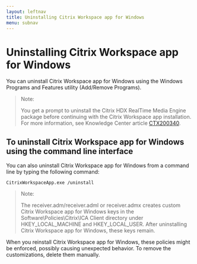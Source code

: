 ```yaml
---
layout: leftnav
title: Uninstalling Citrix Workspace app for Windows
menu: subnav
---
```


# Uninstalling Citrix Workspace app for Windows

You can uninstall Citrix Workspace app for Windows using the Windows Programs and Features utility (Add/Remove Programs).

> Note:
>
> You get a prompt to uninstall the Citrix HDX RealTime Media Engine package before continuing with the Citrix Workspace app installation. For more information, see Knowledge Center article [CTX200340](https://support.citrix.com/article/CTX200340/).

## To uninstall Citrix Workspace app for Windows using the command line interface

You can also uninstall Citrix Workspace app for Windows from a command line by typing the following command:

`CitrixWorkspaceApp.exe /uninstall`

> Note:
>
> The receiver.adm/receiver.adml or receiver.admx creates custom Citrix Workspace app for Windows keys in the Software\Policies\Citrix\ICA Client directory under HKEY_LOCAL_MACHINE and HKEY_LOCAL_USER. After uninstalling Citrix Workspace app for Windows, these keys remain.

When you reinstall Citrix Workspace app for Windows, these policies might be enforced, possibly causing unexpected behavior. To remove the customizations, delete them manually.